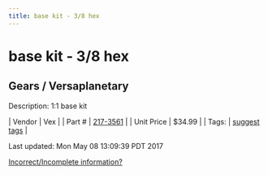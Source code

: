 ```yaml
---
title: base kit - 3/8 hex
---
```


# base kit - 3/8 hex
## Gears / Versaplanetary
Description: 	1:1 base kit 

| Vendor | Vex | 
| Part # | [217-3561](http://www.vexrobotics.com/versaplanetary.html) | 
| Unit Price | $34.99 | 
| Tags: | [suggest tags](https://docs.google.com/forms/d/e/1FAIpQLSeWyY8v3RgOty-MyWmh9U0iivNYN_molChYyS-0U-o-kOAv_g/viewform) | 

Last updated: Mon May 08 13:09:39 PDT 2017

 [Incorrect/Incomplete information?](https://docs.google.com/forms/d/e/1FAIpQLSeWyY8v3RgOty-MyWmh9U0iivNYN_molChYyS-0U-o-kOAv_g/viewform)